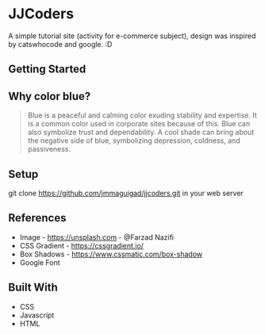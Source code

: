 # JJCoders
A simple tutorial site (activity for e-commerce subject), design was inspired by catswhocode and google. :D

## Getting Started
## Why color blue?
> Blue is a peaceful and calming color exuding stability and expertise. It is a common color used in corporate sites because of this. Blue can also symbolize trust and dependability.
A cool shade can bring about the negative side of blue, symbolizing depression, coldness, and passiveness.

## Setup
git clone https://github.com/jmmaguigad/jjcoders.git in your web server

## References
* Image - https://unsplash.com - @Farzad Nazifi
* CSS Gradient - https://cssgradient.io/
* Box Shadows - https://www.cssmatic.com/box-shadow
* Google Font

## Built With
* CSS
* Javascript
* HTML
